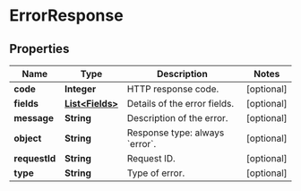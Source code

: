 
# ErrorResponse

## Properties
Name | Type | Description | Notes
------------ | ------------- | ------------- | -------------
**code** | **Integer** | HTTP response code. |  [optional]
**fields** | [**List&lt;Fields&gt;**](Fields.md) | Details of the error fields. |  [optional]
**message** | **String** | Description of the error. |  [optional]
**object** | **String** | Response type: always &#x60;error&#x60;. |  [optional]
**requestId** | **String** | Request ID. |  [optional]
**type** | **String** | Type of error. |  [optional]



